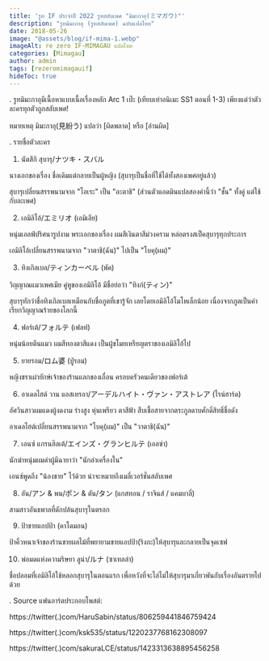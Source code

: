 ```yaml
---
title: 'รูท IF ประจำปี 2022 รูทสลับเพศ "มิมะกาอุ(ミマガウ)"'
description: "รูทมิมะกาอุ (รูทสลับเพศ) ฉบับแปลไทย"
date: 2018-05-26
image: "@assets/blog/if-mima-1.webp"
imageAlt: re zero IF-MIMAGAU แปลไทย
categories: [Mimagau]
author: admin
tags: [rezeromimagauif]
hideToc: true
---
```

.
รูทมิมะกาอุมีเนื้อหาแบบเนื้อเรื่องหลัก Arc 1 เป๊ะ (เทียบเท่าอนิเมะ SS1 ตอนที่ 1-3) เพียงแต่ว่าตัวละครทุกตัวถูกสลับเพศ!

หมายเหตุ มิมะกาอุ(見紛う) แปลว่า [ผิดพลาด] หรือ [อ่านผิด]

.
รายชื่อตัวละคร

1. นัตสึกิ สุบารุ/ナツキ・スバル

นางเอกของเรื่อง ชื่อเดิมแต่กลายเป็นผู้หญิง (สุบารุเป็นชื่อที่ใช้ได้ทั้งสองเพศอยู่แล้ว)

สุบารุเปลี่ยนสรรพนามจาก "โอเระ" เป็น "อะตาชิ" (ส่วนตัวแอดมินแปลสองคำนี้ว่า "ชั้น" ทั้งคู่ แต่ใช้กับละเพศ)

2. เอมิลิโอ้/エミリオ (เอมิเลีย)

หนุ่มเอลฟ์ปริศนารูปงาม พระเอกของเรื่อง ผมสีเงินตาสีม่วงคราม หล่อตรงสเป็คสุบารุทุกประการ

เอมิลิโอ้เปลี่ยนสรรพนามจาก "วาตาชิ(ฉัน)" ไปเป็น "โบคุ(ผม)"

3. ทิงเกิลเบล/ティンカーベル (พัค)

วิญญาณแมวเพศเมีย คู่หูของเอมิลิโอ้ มีชื่อย่อว่า "ทิงก์(ティン)"

สุบารุทักว่าชื่อทิงเกิลเบลเหมือนกับชื่อภูตที่เขารู้จัก เลยโดยเอมิลิโอ้โมโหเล็กน้อย เนื่องจากภูตเป็นคำเรียกวิญญาณร้ายของโลกนี้

4. ฟอร์เต้/フォルテ (เฟลท์)

หนุ่มน้อยตีนแมว ผมสีทองตาสีแดง เป็นผู้ขโมยเหรียญตราของเอมิลิโอ้ไป

5. ยายรอม/ロム婆 (ปู่รอม)

หญิงชราเผ่ายักษ์เจ้าของร้านแลกของเถื่อน ครอบครัวคนเดียวของฟอร์เต้

6. อาเดลไฮต์ วาน แอสเทรอา/アーデルハイト・ヴァン・アストレア (ไรน์ฮาร์ด)

อัศวินสาวผมแดงผู้งดงาม ร่างสูง หุ่นเพรียว ตาสีฟ้า สืบเชื้อสายจากตระกูลดาบศักดิ์สิทธิ์ชื่อดัง

อาเดลไฮต์เปลี่ยนสรรพนามจาก "โบคุ(ผม)" เป็น "วาตาชิ(ฉัน)"

7. เอนซ์ แกรนฮิลเต้/エインズ・グランヒルテ (เอลซ่า)

นักฆ่าหนุ่มผมดำผู้มีฉายาว่า "นักล่าเครื่องใน"

เอนซ์พูดถึง "น้องชาย" ไว้ด้วย น่าจะหมายถึงเมลี่เวอร์ชั่นสลับเพศ

8. อัน/アン & พน/ポン & ตัน/タン (แกสทอน / ราจินส์ / แคมบาลี่)

สามสาวอันธพาลที่ดักปล้นสุบารุในตรอก

9. ป้าขายแอปป้า (คาโดมอน)

ป้าคิ้วหนาเจ้าของร้านขายผลไม้ที่พยายามขายแอปป้า(ริงกะ)ให้สุบารุและกลายเป็นจุดเซฟ

10. พ่อมดแห่งความริษยา ลูน่า/ルナ (ซาเทลล่า)

ชื่อปลอมที่เอมิลิโอ้ใช้หลอกสุบารุในตอนแรก เพื่อหวังที่จะไล่ไม่ให้สุบารุมาเกี่ยวพันกับเรื่องอันตรายไปด้วย

.
Source แฟนอาร์ตประกอบโพสต์:

https://twitter(.)com/HaruSabin/status/806259441846759424

https://twitter(.)com/ksk535/status/1220237768162308097

https://twitter(.)com/sakuraLCE/status/1423313638895456258